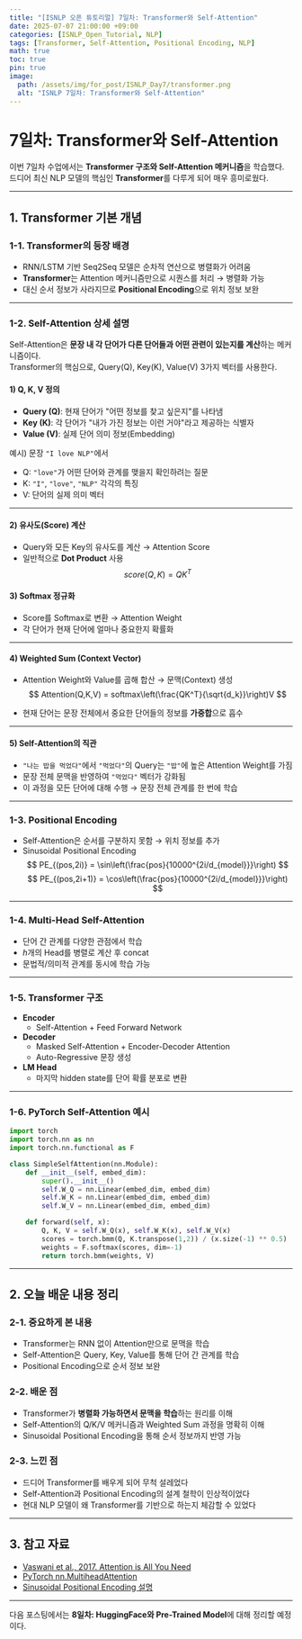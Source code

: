 ```yaml
---
title: "[ISNLP 오픈 튜토리얼] 7일차: Transformer와 Self-Attention"
date: 2025-07-07 21:00:00 +09:00
categories: [ISNLP_Open_Tutorial, NLP]
tags: [Transformer, Self-Attention, Positional Encoding, NLP]
math: true
toc: true
pin: true
image:
  path: /assets/img/for_post/ISNLP_Day7/transformer.png
  alt: "ISNLP 7일차: Transformer와 Self-Attention"
---
```


# 7일차: Transformer와 Self-Attention

이번 7일차 수업에서는 **Transformer 구조와 Self-Attention 메커니즘**을 학습했다.  
드디어 최신 NLP 모델의 핵심인 **Transformer**를 다루게 되어 매우 흥미로웠다.

---

## 1. Transformer 기본 개념

### 1-1. Transformer의 등장 배경
- RNN/LSTM 기반 Seq2Seq 모델은 순차적 연산으로 병렬화가 어려움
- **Transformer**는 Attention 메커니즘만으로 시퀀스를 처리 → 병렬화 가능
- 대신 순서 정보가 사라지므로 **Positional Encoding**으로 위치 정보 보완

---

### 1-2. Self-Attention 상세 설명

Self-Attention은 **문장 내 각 단어가 다른 단어들과 어떤 관련이 있는지를 계산**하는 메커니즘이다.  
Transformer의 핵심으로, Query(Q), Key(K), Value(V) 3가지 벡터를 사용한다.

#### 1) Q, K, V 정의
- **Query (Q)**: 현재 단어가 "어떤 정보를 찾고 싶은지"를 나타냄
- **Key (K)**: 각 단어가 "내가 가진 정보는 이런 거야"라고 제공하는 식별자
- **Value (V)**: 실제 단어 의미 정보(Embedding)

예시) 문장 `"I love NLP"`에서
- Q: `"love"`가 어떤 단어와 관계를 맺을지 확인하려는 질문
- K: `"I"`, `"love"`, `"NLP"` 각각의 특징
- V: 단어의 실제 의미 벡터

---

#### 2) 유사도(Score) 계산
- Query와 모든 Key의 유사도를 계산 → Attention Score
- 일반적으로 **Dot Product** 사용
  $$
  score(Q,K) = QK^T
  $$

#### 3) Softmax 정규화
- Score를 Softmax로 변환 → Attention Weight
- 각 단어가 현재 단어에 얼마나 중요한지 확률화

---

#### 4) Weighted Sum (Context Vector)
- Attention Weight와 Value를 곱해 합산 → 문맥(Context) 생성
  $$
  Attention(Q,K,V) = softmax\left(\frac{QK^T}{\sqrt{d_k}}\right)V
  $$

- 현재 단어는 문장 전체에서 중요한 단어들의 정보를 **가중합**으로 흡수

---

#### 5) Self-Attention의 직관
- `"나는 밥을 먹었다"`에서 `"먹었다"`의 Query는 `"밥"`에 높은 Attention Weight를 가짐
- 문장 전체 문맥을 반영하여 `"먹었다"` 벡터가 강화됨
- 이 과정을 모든 단어에 대해 수행 → 문장 전체 관계를 한 번에 학습

---

### 1-3. Positional Encoding
- Self-Attention은 순서를 구분하지 못함 → 위치 정보를 추가
- Sinusoidal Positional Encoding
  $$
  PE_{(pos,2i)} = \sin\left(\frac{pos}{10000^{2i/d_{model}}}\right)
  $$
  $$
  PE_{(pos,2i+1)} = \cos\left(\frac{pos}{10000^{2i/d_{model}}}\right)
  $$

---

### 1-4. Multi-Head Self-Attention
- 단어 간 관계를 다양한 관점에서 학습
- $h$개의 Head를 병렬로 계산 후 concat
- 문법적/의미적 관계를 동시에 학습 가능

---

### 1-5. Transformer 구조
- **Encoder**
  - Self-Attention + Feed Forward Network
- **Decoder**
  - Masked Self-Attention + Encoder-Decoder Attention
  - Auto-Regressive 문장 생성
- **LM Head**
  - 마지막 hidden state를 단어 확률 분포로 변환

---

### 1-6. PyTorch Self-Attention 예시
```py
import torch
import torch.nn as nn
import torch.nn.functional as F

class SimpleSelfAttention(nn.Module):
    def __init__(self, embed_dim):
        super().__init__()
        self.W_Q = nn.Linear(embed_dim, embed_dim)
        self.W_K = nn.Linear(embed_dim, embed_dim)
        self.W_V = nn.Linear(embed_dim, embed_dim)

    def forward(self, x):
        Q, K, V = self.W_Q(x), self.W_K(x), self.W_V(x)
        scores = torch.bmm(Q, K.transpose(1,2)) / (x.size(-1) ** 0.5)
        weights = F.softmax(scores, dim=-1)
        return torch.bmm(weights, V)
```

---

## 2. 오늘 배운 내용 정리

### 2-1. 중요하게 본 내용
- Transformer는 RNN 없이 Attention만으로 문맥을 학습
- Self-Attention은 Query, Key, Value를 통해 단어 간 관계를 학습
- Positional Encoding으로 순서 정보 보완

### 2-2. 배운 점
- Transformer가 **병렬화 가능하면서 문맥을 학습**하는 원리를 이해
- Self-Attention의 Q/K/V 메커니즘과 Weighted Sum 과정을 명확히 이해
- Sinusoidal Positional Encoding을 통해 순서 정보까지 반영 가능

### 2-3. 느낀 점
- 드디어 Transformer를 배우게 되어 무척 설레었다
- Self-Attention과 Positional Encoding의 설계 철학이 인상적이었다
- 현대 NLP 모델이 왜 Transformer를 기반으로 하는지 체감할 수 있었다

---

## 3. 참고 자료
- [Vaswani et al., 2017. Attention is All You Need](https://arxiv.org/abs/1706.03762)
- [PyTorch nn.MultiheadAttention](https://pytorch.org/docs/stable/generated/torch.nn.MultiheadAttention.html)
- [Sinusoidal Positional Encoding 설명](https://kazemnejad.com/blog/transformer_architecture_positional_encoding/)

---

다음 포스팅에서는 **8일차: HuggingFace와 Pre-Trained Model**에 대해 정리할 예정이다.
